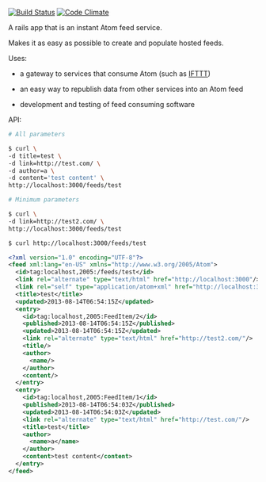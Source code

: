 [![Build Status](https://travis-ci.org/mmb/feed_boom.png)](https://travis-ci.org/mmb/feed_boom)
[![Code Climate](https://codeclimate.com/github/mmb/feed_boom.png)](https://codeclimate.com/github/mmb/feed_boom)

A rails app that is an instant Atom feed service.

Makes it as easy as possible to create and populate hosted feeds.

Uses:

* a gateway to services that consume Atom (such as [IFTTT](https://ifttt.com/))

* an easy way to republish data from other services into an Atom feed

* development and testing of feed consuming software

API:

```sh
# All parameters

$ curl \
-d title=test \
-d link=http://test.com/ \
-d author=a \
-d content='test content' \
http://localhost:3000/feeds/test

# Minimum parameters

$ curl \
-d link=http://test2.com/ \
http://localhost:3000/feeds/test

$ curl http://localhost:3000/feeds/test
```

```xml
<?xml version="1.0" encoding="UTF-8"?>
<feed xml:lang="en-US" xmlns="http://www.w3.org/2005/Atom">
  <id>tag:localhost,2005:/feeds/test</id>
  <link rel="alternate" type="text/html" href="http://localhost:3000"/>
  <link rel="self" type="application/atom+xml" href="http://localhost:3000/feeds/test"/>
  <title>test</title>
  <updated>2013-08-14T06:54:15Z</updated>
  <entry>
    <id>tag:localhost,2005:FeedItem/2</id>
    <published>2013-08-14T06:54:15Z</published>
    <updated>2013-08-14T06:54:15Z</updated>
    <link rel="alternate" type="text/html" href="http://test2.com/"/>
    <title/>
    <author>
      <name/>
    </author>
    <content/>
  </entry>
  <entry>
    <id>tag:localhost,2005:FeedItem/1</id>
    <published>2013-08-14T06:54:03Z</published>
    <updated>2013-08-14T06:54:03Z</updated>
    <link rel="alternate" type="text/html" href="http://test.com/"/>
    <title>test</title>
    <author>
      <name>a</name>
    </author>
    <content>test content</content>
  </entry>
</feed>
```
